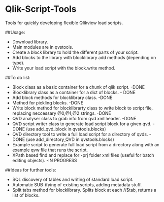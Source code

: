 # Qlik-Script-Tools
Tools for quickly developing flexible Qlikview load scripts.

##Usage:
- Download library.
- Main modules are in qvstools.
- Create a block library to hold the different parts of your script.
- Add blocks to the library with blocklibrary add methods (depending on type).
- Write your load script with the block.write method.

##To do list:

- Block class as a basic container for a chunk of qlik script. -DONE
- Blocklibrary class as a container for a dict of blocks. - DONE
- Add block methods for blocklibrary class. -DONE
- Method for pickling blocks. -DONE
- Write block method for blocklibrarty class to write block to script file, replacing neccessary @0,@1,@2 strings. -DONE
- QVD analyser class to grab info from qvd xml header. -DONE
- QVD script writer class to generate load script block for a given qvd. -DONE (use add_qvd_block in qvstools.blocks)
- QVD directory tool to write a full load script for a directory of qvds. -DONE (use add_directory_QVD in qvstools.blocks)
- Example script to generate full load script from a directory along with an example qvw file that runs the script.
- XPath based find and replace for -prj folder xml files (useful for batch editing objects). -IN PROGRESS

##Ideas for further tools:

- SQL discovery of tables and writing of standard load script.
- Automatic SUB-ifying of existing scripts, adding metadata stuff.
- Split tabs method for blocklibrary. Splits block at each //$tab, returns a list of blocks.


